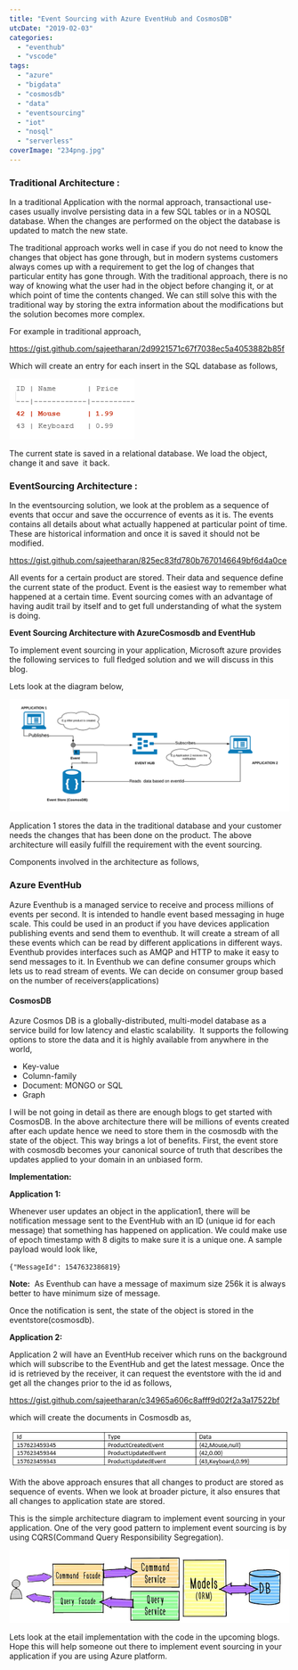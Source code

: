 ```yaml
---
title: "Event Sourcing with Azure EventHub and CosmosDB"
utcDate: "2019-02-03"
categories: 
  - "eventhub"
  - "vscode"
tags: 
  - "azure"
  - "bigdata"
  - "cosmosdb"
  - "data"
  - "eventsourcing"
  - "iot"
  - "nosql"
  - "serverless"
coverImage: "234png.jpg"
---
```


### **Traditional Architecture :**

In a traditional Application with the normal approach, transactional use-cases usually involve persisting data in a few SQL tables or in a NOSQL database. When the changes are performed on the object the database is updated to match the new state.

The traditional approach works well in case if you do not need to know the changes that object has gone through, but in modern systems customers always comes up with a requirement to get the log of changes that particular entity has gone through. With the traditional approach, there is no way of knowing what the user had in the object before changing it, or at which point of time the contents changed. We can still solve this with the traditional way by storing the extra information about the modifications but the solution becomes more complex.

For example in traditional approach,

https://gist.github.com/sajeetharan/2d9921571c67f7038ec5a4053882b85f

Which will create an entry for each insert in the SQL database as follows,

![2019-02-03_13-10-23](images/2019-02-03_13-10-23.png)

The current state is saved in a relational database. We load the object, change it and save  it back.

### EventSourcing Architecture :

In the eventsourcing solution, we look at the problem as a sequence of events that occur and save the occurrence of events as it is. The events contains all details about what actually happened at particular point of time. These are historical information and once it is saved it should not be modified.

https://gist.github.com/sajeetharan/825ec83fd780b7670146649bf6d4a0ce

All events for a certain product are stored. Their data and sequence define the current state of the product. Event is the easiest way to remember what happened at a certain time. Event sourcing comes with an advantage of having audit trail by itself and to get full understanding of what the system is doing.

**Event Sourcing Architecture with AzureCosmosdb and EventHub**

To implement event sourcing in your application, Microsoft azure provides the following services to  full fledged solution and we will discuss in this blog.

Lets look at the diagram below,

![NEW_LEGAL](images/new_legal.png)

Application 1 stores the data in the traditional database and your customer needs the changes that has been done on the product. The above architecture will easily fulfill the requirement with the event sourcing.

Components involved in the architecture as follows,

### Azure EventHub

Azure Eventhub is a managed service to receive and process millions of events per second. It is intended to handle event based messaging in huge scale. This could be used in an product if you have devices application publishing events and send them to eventhub. It will create a stream of all these events which can be read by different applications in different ways. Eventhub provides interfaces such as AMQP and HTTP to make it easy to send messages to it. In Eventhub we can define consumer groups which lets us to read stream of events. We can decide on consumer group based on the number of receivers(applications)

#### **CosmosDB**

Azure Cosmos DB is a globally-distributed, multi-model database as a service build for low latency and elastic scalability.  It supports the following options to store the data and it is highly available from anywhere in the world,

- Key-value
- Column-family
- Document: MONGO or SQL
- Graph

I will be not going in detail as there are enough blogs to get started with CosmosDB. In the above architecture there will be millions of events created after each update hence we need to store them in the cosmosdb with the state of the object. This way brings a lot of benefits. First, the event store with cosmosdb becomes your canonical source of truth that describes the updates applied to your domain in an unbiased form.

**Implementation:**

**Application 1:**

Whenever user updates an object in the application1, there will be notification message sent to the EventHub with an ID (unique id for each message) that something has happened on application. We could make use of epoch timestamp with 8 digits to make sure it is a unique one. A sample payload would look like,

`{"MessageId": 1547632386819}`

**Note:**  As Eventhub can have a message of maximum size 256k it is always better to have minimum size of message.

Once the notification is sent, the state of the object is stored in the eventstore(cosmosdb).

**Application 2:**

Application 2 will have an EventHub receiver which runs on the background which will subscribe to the EventHub and get the latest message. Once the id is retrieved by the receiver, it can request the eventstore with the id and get all the changes prior to the id as follows,

https://gist.github.com/sajeetharan/c34965a606c8afff9d02f2a3a17522bf

which will create the documents in Cosmosdb as,

![2019-02-03_16-55-58](images/2019-02-03_16-55-58.png)

With the above approach ensures that all changes to product are stored as sequence of events. When we look at broader picture, it also ensures that all changes to application state are stored.

This is the simple architecture diagram to implement event sourcing in your application. One of the very good pattern to implement event sourcing is by using CQRS(Command Query Responsibility Segregation).

![test](images/test.jpg)

Lets look at the etail implementation with the code in the upcoming blogs. Hope this will help someone out there to implement event sourcing in your application if you are using Azure platform.
